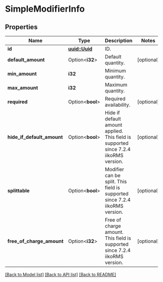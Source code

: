 # SimpleModifierInfo

## Properties

Name | Type | Description | Notes
------------ | ------------- | ------------- | -------------
**id** | [**uuid::Uuid**](uuid::Uuid.md) | ID. | 
**default_amount** | Option<**i32**> | Default quantity. | [optional]
**min_amount** | **i32** | Minimum quantity. | 
**max_amount** | **i32** | Maximum quantity. | 
**required** | Option<**bool**> | Required availability. | [optional]
**hide_if_default_amount** | Option<**bool**> | Hide if default amount applied. This field is supported since 7.2.4 iikoRMS version. | [optional]
**splittable** | Option<**bool**> | Modifier can be split. This field is supported since 7.2.4 iikoRMS version. | [optional]
**free_of_charge_amount** | Option<**i32**> | Free of charge amount. This field is supported since 7.2.4 iikoRMS version. | [optional]

[[Back to Model list]](../README.md#documentation-for-models) [[Back to API list]](../README.md#documentation-for-api-endpoints) [[Back to README]](../README.md)


